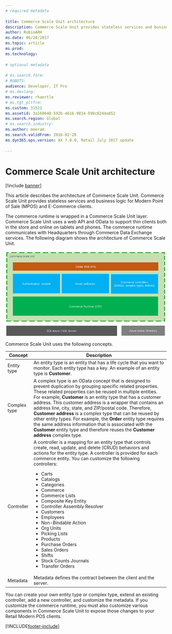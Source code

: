 ```yaml
---
# required metadata

title: Commerce Scale Unit architecture
description: Commerce Scale Unit provides stateless services and business logic for Modern Point of Sale (POS) and E-Commerce clients.
author: RobinARH
ms.date: 06/20/2017
ms.topic: article
ms.prod: 
ms.technology: 

# optional metadata

# ms.search.form: 
# ROBOTS: 
audience: Developer, IT Pro
# ms.devlang: 
ms.reviewer: rhaertle
# ms.tgt_pltfrm: 
ms.custom: 31521
ms.assetid: 3a169648-592b-4616-9834-598c0244a852
ms.search.region: Global
# ms.search.industry: 
ms.author: meeram
ms.search.validFrom: 2016-02-28
ms.dyn365.ops.version: AX 7.0.0, Retail July 2017 update

---
```


# Commerce Scale Unit architecture

[!include [banner](../includes/banner.md)]

This article describes the architecture of Commerce Scale Unit. Commerce Scale Unit provides stateless services and business logic for  Modern Point of Sale (MPOS) and E-Commerce clients.

The commerce runtime is wrapped in a Commerce Scale Unit layer. Commerce Scale Unit uses a web API and OData to support thin clients both in the store and online on tablets and phones. The commerce runtime communicates with Headquarters through Commerce Data Exchange services. The following diagram shows the architecture of Commerce Scale Unit. 

[![Commerce Scale Unit architecture diagram](./media/retailserver.png)](./media/retailserver.png) 

Commerce Scale Unit uses the following concepts.

<table>
<thead>
<tr class="header">
<th>Concept</th>
<th>Description</th>
</tr>
</thead>
<tbody>
<tr class="odd">
<td>Entity type</td>
<td>An entity type is an entity that has a life cycle that you want to monitor. Each entity type has a key. An example of an entity type is <strong>Customer</strong>.</td>
</tr>
<tr class="even">
<td>Complex type</td>
<td>A complex type is an OData concept that is designed to prevent duplication by grouping specific related properties. These related properties can be reused in multiple entities. For example, <strong>Customer</strong> is an entity type that has a customer address. This customer address is a wrapper that contains an address line, city, state, and ZIP/postal code. Therefore, <strong>Customer address</strong> is a complex type that can be reused by other entity types. For example, the <strong>Order</strong> entity type requires the same address information that is associated with the <strong>Customer</strong> entity type and therefore reuses the <strong>Customer address</strong> complex type.</td>
</tr>
<tr class="odd">
<td>Controller</td>
<td>A controller is a mapping for an entity type that controls create, read, update, and delete (CRUD) behaviors and actions for the entity type. A controller is provided for each commerce entity. You can customize the following controllers:
<ul>
<li>Carts</li>
<li>Catalogs</li>
<li>Categories</li>
<li>Commerce</li>
<li>Commerce Lists</li>
<li>Composite Key Entity</li>
<li>Controller Assembly Resolver</li>
<li>Customers</li>
<li>Employees</li>
<li>Non-Bindable Action</li>
<li>Org Units</li>
<li>Picking Lists</li>
<li>Products</li>
<li>Purchase Orders</li>
<li>Sales Orders</li>
<li>Shifts</li>
<li>Stock Counts Journals</li>
<li>Transfer Orders</li>
</ul></td>
</tr>
<tr class="even">
<td>Metadata</td>
<td>Metadata defines the contract between the client and the server.</td>
</tr>
</tbody>
</table>

You can create your own entity type or complex type, extend an existing controller, add a new controller, and customize the metadata. If you customize the commerce runtime, you must also customize various components in Commerce Scale Unit to expose those changes to your Retail Modern POS clients.



[!INCLUDE[footer-include](../../includes/footer-banner.md)]